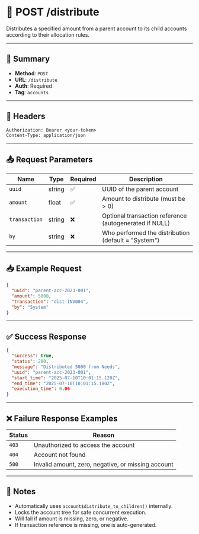 # 🔁 POST /distribute

Distributes a specified amount from a parent account to its child accounts according to their allocation rules.

---

## 📌 Summary

- **Method**: `POST`
- **URL**: `/distribute`
- **Auth**: Required
- **Tag**: `accounts`

---

## 🔐 Headers

```
Authorization: Bearer <your-token>
Content-Type: application/json
```

---

## 📤 Request Parameters

| Name         | Type     | Required | Description                                           |
|--------------|----------|----------|-------------------------------------------------------|
| `uuid`       | string   | ✅       | UUID of the parent account                            |
| `amount`     | float    | ✅       | Amount to distribute (must be > 0)                    |
| `transaction`| string   | ❌       | Optional transaction reference (autogenerated if NULL)|
| `by`         | string   | ❌       | Who performed the distribution (default = "System")   |

---

## 📥 Example Request

```json
{
  "uuid": "parent-acc-2023-001",
  "amount": 5000,
  "transaction": "dist-INV004",
  "by": "System"
}
```

---

## ✅ Success Response

```json
{
  "success": true,
  "status": 200,
  "message": "Distributed 5000 from Needs",
  "uuid": "parent-acc-2023-001",
  "start_time": "2025-07-10T10:01:15.120Z",
  "end_time": "2025-07-10T10:01:15.180Z",
  "execution_time": 0.06
}
```

---

## ❌ Failure Response Examples

| Status | Reason                                |
|--------|----------------------------------------|
| `403`  | Unauthorized to access the account     |
| `404`  | Account not found                      |
| `500`  | Invalid amount, zero, negative, or missing account |

---

## 🧠 Notes

- Automatically uses `account$distribute_to_children()` internally.
- Locks the account tree for safe concurrent execution.
- Will fail if amount is missing, zero, or negative.
- If transaction reference is missing, one is auto-generated.

